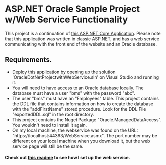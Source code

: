 # ASP.NET Oracle Sample Project w/Web Service Functionality

This project is a continuation of [this ASP.NET Core Application](https://github.com/Razat94/OracleSampleProject).
Please note that this application was written in classic ASP.NET, 
and has a web service communicating with the front end of the website and an Oracle database.

## Requirements.
- Deploy this application by opening up the solution 'OracleDotNetProjectwithWebService.sln' on Visual Studio and running it.
- You will need to have access to an Oracle database locally. The database must have a user "bms" with the password "abc".
- The user "bms" must have an "Employees" table. 
  This project contains the DDL file that contains information on how to create the database with the "addFirstName" stored procedure. 
  Look for the DDL File "exportedDDL.sql" in the root directory.
- This project contains the Nuget Package "Oracle.ManagedDataAccess". You wouldn't need to install it again.
- On my local machine, the webservice was found on the URL: "https://localhost:44393/WebService.asmx".
  The port number may be different on your local machine when you download it, but the web service page will still be the same.

#### Check out <a href = "./howtoaddawebserivce">this readme</a> to see how I set up the web service.